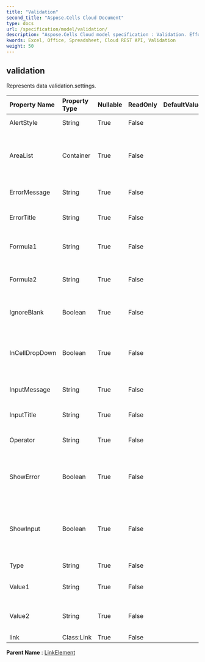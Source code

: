```yaml
---
title: "Validation"
second_title: "Aspose.Cells Cloud Document"
type: docs
url: /specification/model/validation/
description: "Aspose.Cells Cloud model specification : Validation. Effortlessly handle Excel and other spreadsheet documents with features like opening, generating, editing, splitting, merging, comparing, and converting."
kwords: Excel, Office, Spreadsheet, Cloud REST API, Validation
weight: 50
---
```


## **validation**

Represents data validation.settings. 

| Property Name | Property Type | Nullable |  ReadOnly | DefaultValue | Description | 
| :- | :- | :- |:- |  :- | :- |
| AlertStyle | String | True |  False |  | Represents the validation alert style. |  
| AreaList | Container | True |  False |  | Represents a collection of Aspose.Cells.CellArea which contains the data                validation settings. |  
| ErrorMessage | String | True |  False |  | Represents the data validation error message. |  
| ErrorTitle | String | True |  False |  | Represents the title of the data-validation error dialog box. |  
| Formula1 | String | True |  False |  | Represents the value or expression associated with the data validation. |  
| Formula2 | String | True |  False |  | Represents the value or expression associated with the data validation. |  
| IgnoreBlank | Boolean | True |  False |  | Indicates whether blank values are permitted by the range data validation. |  
| InCellDropDown | Boolean | True |  False |  | Indicates whether data validation displays a drop-down list that contains acceptable values. |  
| InputMessage | String | True |  False |  | Represents the data validation input message. |  
| InputTitle | String | True |  False |  | Represents the title of the data-validation input dialog box. |  
| Operator | String | True |  False |  | Represents the operator for the data validation. |  
| ShowError | Boolean | True |  False |  | Indicates whether the data validation error message will be displayed whenever the user enters invalid data. |  
| ShowInput | Boolean | True |  False |  | Indicates whether the data validation input message will be displayed whenever the user selects a cell in the data validation range. |  
| Type | String | True |  False |  | Represents the data validation type. |  
| Value1 | String | True |  False |  | Represents the first value associated with the data validation. |  
| Value2 | String | True |  False |  | Represents the second value associated with the data validation. |  
| link | Class:Link | True |  False |  |  |  

**Parent Name** : [LinkElement](/specification/model/linkelement)

